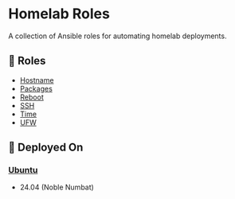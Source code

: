 # Homelab Roles

A collection of Ansible roles for automating homelab deployments.

## 📜 Roles

- [Hostname](hostname/README.md)
- [Packages](packages/README.md)
- [Reboot](reboot/README.md)
- [SSH](ssh/README.md)
- [Time](time/README.md)
- [UFW](ufw/README.md)

## 🚀 Deployed On

### [Ubuntu](https://ubuntu.com)

- 24.04 (Noble Numbat)
